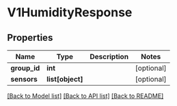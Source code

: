 # V1HumidityResponse

## Properties
Name | Type | Description | Notes
------------ | ------------- | ------------- | -------------
**group_id** | **int** |  | [optional] 
**sensors** | **list[object]** |  | [optional] 

[[Back to Model list]](../README.md#documentation-for-models) [[Back to API list]](../README.md#documentation-for-api-endpoints) [[Back to README]](../README.md)

